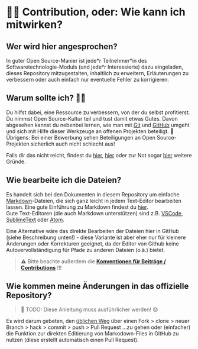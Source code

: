 # :woman_technologist: Contribution, oder: Wie kann ich mitwirken?

## Wer wird hier angesprochen?

In guter Open Source-Manier ist jede\*r Teilnehmer\*in des Softwaretechnologie-Moduls (und jede\*r Interessierte) dazu eingeladen, dieses Repository mitzugestalten, inhaltlich zu erweitern, Erläuterungen zu verbessern oder auch einfach nur eventuelle Fehler zu korrigieren.

## Warum sollte ich? :man_shrugging:

Du hilfst dabei, eine Ressource zu verbessern, von der du selbst profitierst. Du nimmst Open Source-Kultur teil und tust damit etwas Gutes. Davon abgesehen kannst du nebenbei lernen, wie man mit [Git](https://git-scm.com/) und [GitHub](https://github.com) umgeht und sich mit Hilfe dieser Werkzeuge an offenen Projekten beteiligt. :raised_hands:   
Übrigens: Bei einer Bewerbung sehen Beteiligungen an Open Source-Projekten sicherlich auch nicht schlecht aus!

Falls dir das nicht reicht, findest du [hier](https://www.makeuseof.com/tag/people-contribute-open-source-projects/), [hier](https://opensource.com/life/15/12/why-open-source) oder zur Not sogar [hier](https://opensource.google/docs/why/) weitere Gründe.

## Wie bearbeite ich die Dateien?

Es handelt sich bei den Dokumenten in diesem Repository um einfache [Markdown](https://de.wikipedia.org/wiki/Markdown)-Dateien, die sich ganz leicht in jedem Text-Editor bearbeiten lassen. Eine gute Einführung zu Markdown findest du [hier](https://guides.github.com/features/mastering-markdown/).  
Gute Text-Editoren (die auch Markdown unterstützen) sind z.B. [VSCode](https://code.visualstudio.com/), [SublimeText](https://www.sublimetext.com/) oder [Atom](https://atom.io/).

Eine Alternative wäre das direkte Bearbeiten der Dateien hier in GitHub (siehe Beschreibung unten!) - diese Variante ist aber eher nur für kleinere Änderungen oder Korrekturen geeignet, da der Editor von Github keine Autovervollständigung für Pfade zu anderen Dateien (o.ä.) bietet.

> :warning: Bitte beachte außerdem die [**Konventionen für Beiträge / Contributions**](Konventionen.md) !!! 

## Wie kommen meine Änderungen in das offizielle Repository?

> :construction: TODO: Diese Anleitung muss ausführlicher werden! :worried:

Es wird darum gebeten, den [üblichen Weg](https://opensource.guide/how-to-contribute/) über einen Fork > clone > neuer Branch > hack > commit > push > Pull Request ...zu gehen oder (einfacher) die Funktion zur direkten Editierung von Markodown-Files in GitHub zu nutzen (diese erstellt automatisch einen Pull Request).